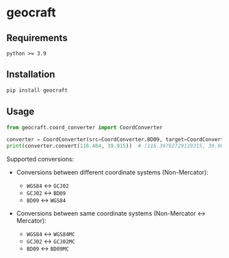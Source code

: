 # geocraft

## Requirements

```plain
python >= 3.9
```

## Installation

```bash
pip install geocraft
```

## Usage

```python
from geocraft.coord_converter import CoordConverter

converter = CoordConverter(src=CoordConverter.BD09, target=CoordConverter.GCJ02)
print(converter.convert(116.404, 39.915))  # (116.39762729119315, 39.90865673957631)
```

Supported conversions:

- Conversions between different coordinate systems (Non-Mercator):

  - `WGS84` <-> `GCJ02`
  - `GCJ02` <-> `BD09`
  - `BD09` <-> `WGS84`

- Conversions between same coordinate systems (Non-Mercator <-> Mercator):
  - `WGS84` <-> `WGS84MC`
  - `GCJ02` <-> `GCJ02MC`
  - `BD09` <-> `BD09MC`
